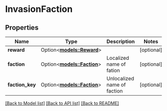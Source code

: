 # InvasionFaction

## Properties

Name | Type | Description | Notes
------------ | ------------- | ------------- | -------------
**reward** | Option<[**models::Reward**](reward.md)> |  | [optional]
**faction** | Option<[**models::Faction**](faction.md)> | Localized name of fation | [optional]
**faction_key** | Option<[**models::Faction**](faction.md)> | Unlocalized name of faction | [optional]

[[Back to Model list]](../README.md#documentation-for-models) [[Back to API list]](../README.md#documentation-for-api-endpoints) [[Back to README]](../README.md)


